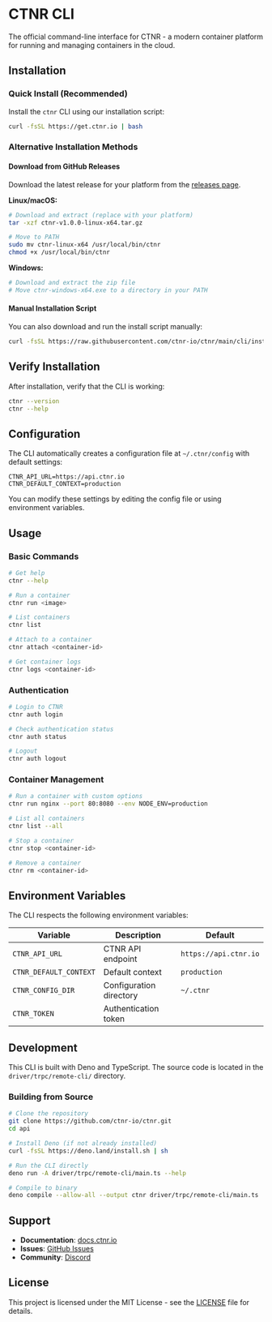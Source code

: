 # CTNR CLI

The official command-line interface for CTNR - a modern container platform for running and managing containers in the
cloud.

## Installation

### Quick Install (Recommended)

Install the `ctnr` CLI using our installation script:

```bash
curl -fsSL https://get.ctnr.io | bash
```

### Alternative Installation Methods

#### Download from GitHub Releases

Download the latest release for your platform from the [releases page](https://github.com/ctnr-io/ctnr/releases).

**Linux/macOS:**

```bash
# Download and extract (replace with your platform)
tar -xzf ctnr-v1.0.0-linux-x64.tar.gz

# Move to PATH
sudo mv ctnr-linux-x64 /usr/local/bin/ctnr
chmod +x /usr/local/bin/ctnr
```

**Windows:**

```powershell
# Download and extract the zip file
# Move ctnr-windows-x64.exe to a directory in your PATH
```

#### Manual Installation Script

You can also download and run the install script manually:

```bash
curl -fsSL https://raw.githubusercontent.com/ctnr-io/ctnr/main/cli/install.sh | bash
```

## Verify Installation

After installation, verify that the CLI is working:

```bash
ctnr --version
ctnr --help
```

## Configuration

The CLI automatically creates a configuration file at `~/.ctnr/config` with default settings:

```
CTNR_API_URL=https://api.ctnr.io
CTNR_DEFAULT_CONTEXT=production
```

You can modify these settings by editing the config file or using environment variables.

## Usage

### Basic Commands

```bash
# Get help
ctnr --help

# Run a container
ctnr run <image>

# List containers
ctnr list

# Attach to a container
ctnr attach <container-id>

# Get container logs
ctnr logs <container-id>
```

### Authentication

```bash
# Login to CTNR
ctnr auth login

# Check authentication status
ctnr auth status

# Logout
ctnr auth logout
```

### Container Management

```bash
# Run a container with custom options
ctnr run nginx --port 80:8080 --env NODE_ENV=production

# List all containers
ctnr list --all

# Stop a container
ctnr stop <container-id>

# Remove a container
ctnr rm <container-id>
```

## Environment Variables

The CLI respects the following environment variables:

| Variable               | Description             | Default               |
| ---------------------- | ----------------------- | --------------------- |
| `CTNR_API_URL`         | CTNR API endpoint       | `https://api.ctnr.io` |
| `CTNR_DEFAULT_CONTEXT` | Default context         | `production`          |
| `CTNR_CONFIG_DIR`      | Configuration directory | `~/.ctnr`             |
| `CTNR_TOKEN`           | Authentication token    |                       |

## Development

This CLI is built with Deno and TypeScript. The source code is located in the `driver/trpc/remote-cli/` directory.

### Building from Source

```bash
# Clone the repository
git clone https://github.com/ctnr-io/ctnr.git
cd api

# Install Deno (if not already installed)
curl -fsSL https://deno.land/install.sh | sh

# Run the CLI directly
deno run -A driver/trpc/remote-cli/main.ts --help

# Compile to binary
deno compile --allow-all --output ctnr driver/trpc/remote-cli/main.ts
```

## Support

- **Documentation**: [docs.ctnr.io](https://docs.ctnr.io)
- **Issues**: [GitHub Issues](https://github.com/ctnr-io/ctnr/issues)
- **Community**: [Discord](https://discord.gg/ctnr)

## License

This project is licensed under the MIT License - see the [LICENSE](LICENSE) file for details.
